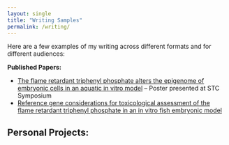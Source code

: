 ```yaml
---
layout: single
title: "Writing Samples"
permalink: /writing/
---
```


Here are a few examples of my writing across different formats and for different audiences:

**Published Papers:**
- [The flame retardant triphenyl phosphate alters the epigenome of embryonic cells in an aquatic in vitro model](https://analyticalsciencejournals.onlinelibrary.wiley.com/doi/10.1002/jat.4589) – Poster presented at STC Symposium
- [Reference gene considerations for toxicological assessment of the flame retardant triphenyl phosphate in an in vitro fish embryonic model](https://analyticalsciencejournals.onlinelibrary.wiley.com/doi/10.1002/jat.4698)

Personal Projects:
- 

